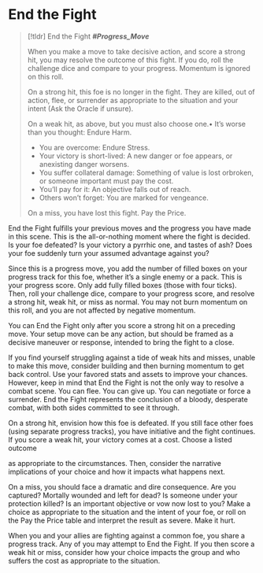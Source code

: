# End the Fight
>[!tldr] End the Fight
>***#Progress_Move***
>
>When you make a move to take decisive action, and score a strong hit, you may resolve the outcome of this fight. If you do, roll the challenge dice and compare to your progress. Momentum is ignored on this roll.
>
>On a strong hit, this foe is no longer in the fight. They are killed, out of action, flee, or surrender as appropriate to the situation and your intent (Ask the Oracle if unsure).
>
>On a weak hit, as above, but you must also choose one.• It’s worse than you thought: Endure Harm.
>- You are overcome: Endure Stress.
>- Your victory is short-lived: A new danger or foe appears, or anexisting danger worsens.
>- You suffer collateral damage: Something of value is lost orbroken, or someone important must pay the cost.
>- You’ll pay for it: An objective falls out of reach.
>- Others won’t forget: You are marked for vengeance. 
>
>On a miss, you have lost this fight. Pay the Price.

End the Fight fulfills your previous moves and the progress you have made in this scene. This is the all-or-nothing moment where the fight is decided. Is your foe defeated? Is your victory a pyrrhic one, and tastes of ash? Does your foe suddenly turn your assumed advantage against you?

Since this is a progress move, you add the number of filled boxes on your progress track for this foe, whether it’s a single enemy or a pack. This is your progress score. Only add fully filled boxes (those with four ticks). Then, roll your challenge dice, compare to your progress score, and resolve a strong hit, weak hit, or miss as normal. You may not burn momentum on this roll, and you are not affected by negative momentum.

You can End the Fight only after you score a strong hit on a preceding move. Your setup move can be any action, but should be framed as a decisive maneuver or response, intended to bring the fight to a close.

If you find yourself struggling against a tide of weak hits and misses, unable to make this move, consider building and then burning momentum to get back control. Use your favored stats and assets to improve your chances. However, keep in mind that End the Fight is not the only way to resolve a combat scene. You can flee. You can give up. You can negotiate or force a surrender. End the Fight represents the conclusion of a bloody, desperate combat, with both sides committed to see it through.

On a strong hit, envision how this foe is defeated. If you still face other foes (using separate progress tracks), you have initiative and the fight continues. If you score a weak hit, your victory comes at a cost. Choose a listed outcome

as appropriate to the circumstances. Then, consider the narrative implications of your choice and how it impacts what happens next.

On a miss, you should face a dramatic and dire consequence. Are you captured? Mortally wounded and left for dead? Is someone under your protection killed? Is an important objective or vow now lost to you? Make a choice as appropriate to the situation and the intent of your foe, or roll on the Pay the Price table and interpret the result as severe. Make it hurt.

When you and your allies are fighting against a common foe, you share a progress track. Any of you may attempt to End the Fight. If you then score a weak hit or miss, consider how your choice impacts the group and who suffers the cost as appropriate to the situation.
